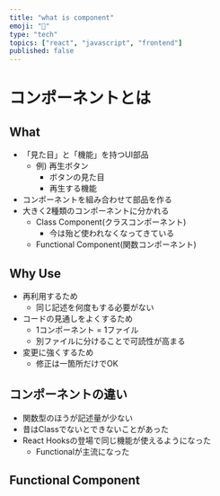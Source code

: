 ```yaml
---
title: "what is component"
emoji: "📘"
type: "tech"
topics: ["react", "javascript", "frontend"]
published: false
---
```


# コンポーネントとは

## What
- 「見た目」と「機能」を持つUI部品
  - 例) 再生ボタン
    - ボタンの見た目
    - 再生する機能
- コンポーネントを組み合わせて部品を作る
- 大きく2種類のコンポーネントに分かれる
  - Class Component(クラスコンポーネント)
    - 今は殆ど使われなくなってきている
  - Functional Component(関数コンポーネント)

## Why Use
- 再利用するため
  - 同じ記述を何度もする必要がない
- コードの見通しをよくするため
  - 1コンポーネント = 1ファイル
  - 別ファイルに分けることで可読性が高まる
- 変更に強くするため
  - 修正は一箇所だけでOK


## コンポーネントの違い
- 関数型のほうが記述量が少ない
- 昔はClassでないとできないことがあった
- React Hooksの登場で同じ機能が使えるようになった
  - Functionalが主流になった


## Functional Component